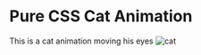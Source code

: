 # Pure CSS Cat Animation
This is a cat animation moving his eyes
![cat](https://github.com/innaaak/Project-1/assets/152265059/a2d4ba7d-cc5e-4e92-939b-41cda9ce55ec)
